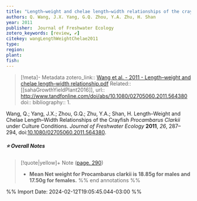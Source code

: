 ```yaml
---
title: "Length–weight and chelae length–width relationships of the crayfish <i>Procambarus clarkii</i> under culture conditions"
authors: Q. Wang, J.X. Yang, G.Q. Zhou, Y.A. Zhu, H. Shan
year: 2011
publisher:  Journal of Freshwater Ecology 
zotero_keywords: [review, ✔️]
citekey: wangLengthWeightChelae2011
type:
region:
plant:
fish:
---
```


> [!meta]- Metadata
> zotero_link:: [Wang et al. - 2011 - Length–weight and chelae length–width relationship.pdf](zotero://select/library/items/GJEH6SX8)
> Related:: [[sahaGrowthYieldPlant2016]], 
> url:: http://www.tandfonline.com/doi/abs/10.1080/02705060.2011.564380
> doi:: 
> bibliography:: 1.

Wang, Q.; Yang, J.X.; Zhou, G.Q.; Zhu, Y.A.; Shan, H. Length–Weight and Chelae Length–Width Relationships of the Crayfish _Procambarus Clarkii_ under Culture Conditions. _Journal of Freshwater Ecology_ **2011**, _26_, 287–294, doi:[10.1080/02705060.2011.564380](https://doi.org/10.1080/02705060.2011.564380).


##### ⭐ Overall Notes

> [!quote|yellow]+ Note ([page. 290](zotero://open-pdf/library/items/GJEH6SX8?page=290&annotation=C8JD6ZZS))
> - **Mean Net weight for Procambarus clarkii is 18.85g for males and 17.50g for females.**
%% end annotations %%

%% Import Date: 2024-02-12T19:05:45.044-03:00 %%
